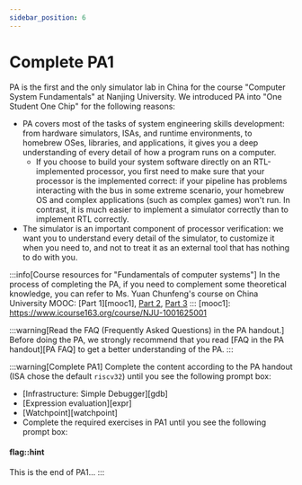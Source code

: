 ```yaml
---
sidebar_position: 6
---
```


# Complete PA1

PA is the first and the only simulator lab in China for the course "Computer System Fundamentals" at Nanjing University. We introduced PA into "One Student One Chip" for the following reasons:

- PA covers most of the tasks of system engineering skills development: from hardware simulators, ISAs, and runtime environments, to homebrew OSes, libraries, and applications, it gives you a deep understanding of every detail of how a program runs on a computer.
  - If you choose to build your system software directly on an RTL-implemented processor, you first need to make sure that your processor is the implemented correct: if your pipeline has problems interacting with the bus in some extreme scenario, your homebrew OS and complex applications (such as complex games) won't run. In contrast, it is much easier to implement a simulator correctly than to implement RTL correctly.
- The simulator is an important component of processor verification: we want you to understand every detail of the simulator, to customize it when you need to, and not to treat it as an external tool that has nothing to do with you.

:::info[Course resources for "Fundamentals of computer systems"]
In the process of completing the PA, if you need to complement some theoretical knowledge, you can refer to Ms. Yuan Chunfeng's course on China University MOOC: [Part 1][mooc1], [Part 2][mooc2], [Part 3][mooc3]
:::
[mooc1]: https://www.icourse163.org/course/NJU-1001625001

[mooc2]: https://www.icourse163.org/course/NJU-1001964032

[mooc3]: https://www.icourse163.org/course/NJU-1002532004

:::warning[Read the FAQ (Frequently Asked Questions) in the PA handout.]
Before doing the PA, we strongly recommend that you read [FAQ in the PA handout][PA FAQ] to get a better understanding of the PA.
:::
<!-- [PA FAQ]: ../../ics-pa/FAQ.html -->

:::warning[Complete PA1]
Complete the content according to the PA handout (ISA chose the default `riscv32`) until you see the following prompt box:

- [Infrastructure: Simple Debugger][gdb]
- [Expression evaluation][expr]
- [Watchpoint][watchpoint]
- Complete the required exercises in PA1 until you see the following prompt box:

#### flag::hint

This is the end of PA1...
:::

<!-- [gdb]: ../../ics-pa/1.4.md

[expr]: ../../ics-pa/1.5.html

[watchpoint]: ../../ics-pa/1.6.html -->
